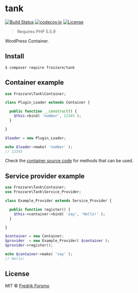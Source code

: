 # tank

[![Build Status](https://travis-ci.org/frozzare/wp-tank.svg?branch=master)](https://travis-ci.org/frozzare/wp-tank)  [![codecov.io](http://codecov.io/github/frozzare/wp-tank/coverage.svg?branch=master)](http://codecov.io/github/frozzare/wp-tank?branch=master)
[![License](https://img.shields.io/packagist/l/frozzare/tank.svg)](https://packagist.org/packages/frozzare/tank)

> Requires PHP 5.5.9

WordPress Container.

## Install

```
$ composer require frozzare/tank
```

## Container example

```php
use Frozzare\Tank\Container;

class Plugin_Loader extends Container {

  public function __construct() {
    $this->bind( 'number', 12345 );
  }

}

$loader = new Plugin_Loader;

echo $loader->make( 'number' );
// 12345
```

Check the [container source code](https://github.com/frozzare/tank/blob/master/src/class-container.php) for methods that can be used.

## Service provider example

```php
use Frozzare\Tank\Container;
use Frozzare\Tank\Service_Provider;

class Example_Provider extends Service_Provider {

  public function register() {
    $this->container->bind( 'say', 'Hello!' );
  }

}

$container = new Container;
$provider  = new Example_Provider( $container );
$provider->register();

echo $container->make( 'say' );
// Hello!
```

## License

MIT © [Fredrik Forsmo](https://github.com/frozzare)
